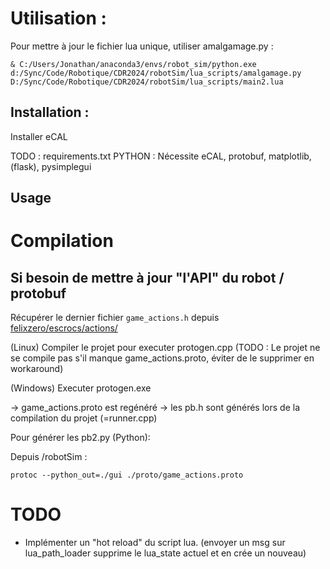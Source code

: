 

# Utilisation :

Pour mettre à jour le fichier lua unique, utiliser amalgamage.py :

	& C:/Users/Jonathan/anaconda3/envs/robot_sim/python.exe d:/Sync/Code/Robotique/CDR2024/robotSim/lua_scripts/amalgamage.py D:/Sync/Code/Robotique/CDR2024/robotSim/lua_scripts/main2.lua

## Installation :

Installer eCAL

TODO : requirements.txt
PYTHON : Nécessite eCAL, protobuf, matplotlib, (flask), pysimplegui

## Usage

# Compilation

## Si besoin de mettre à jour "l'API" du robot / protobuf

Récupérer le dernier fichier `game_actions.h` depuis [felixzero/escrocs/actions/](https://github.com/felixzero/escrocs/blob/master/code/main_board/src/actions/game_actions.h)

(Linux) Compiler le projet pour executer protogen.cpp (TODO : Le projet ne se compile pas s'il manque game_actions.proto, éviter de le supprimer en workaround)

(Windows) Executer protogen.exe

-> game_actions.proto est regénéré
-> les pb.h sont générés lors de la compilation du projet (=runner.cpp)

Pour générer les pb2.py (Python):

Depuis /robotSim :

	protoc --python_out=./gui ./proto/game_actions.proto

# TODO

- Implémenter un "hot reload" du script lua. (envoyer un msg sur lua_path_loader supprime le lua_state actuel et en crée un nouveau)



